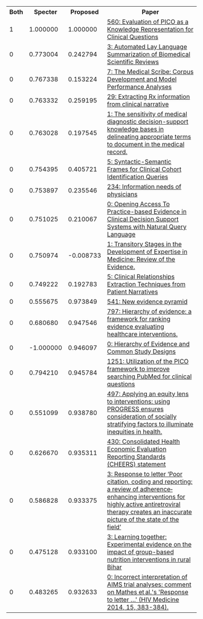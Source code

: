 <html><table><tr>
<th>Both</th>
<th>Specter</th>
<th>Proposed</th>
<th>Paper</th>
</tr>
<tr>
<td>1</td>
<td>1.000000</td>
<td>1.000000</td>
<td><a href="https://www.semanticscholar.org/paper/1e7b4b0770567913f7c6c048af876a6589334108">560: Evaluation of PICO as a Knowledge Representation for Clinical Questions</a></td>
</tr>
<tr>
<td>0</td>
<td>0.773004</td>
<td>0.242794</td>
<td><a href="https://www.semanticscholar.org/paper/5b4376a0b97a474a4e063768cc4faf20691b7887">3: Automated Lay Language Summarization of Biomedical Scientific Reviews</a></td>
</tr>
<tr>
<td>0</td>
<td>0.767338</td>
<td>0.153224</td>
<td><a href="https://www.semanticscholar.org/paper/447249d74104d68f2b9fd2cc0fc01b43da6e7566">7: The Medical Scribe: Corpus Development and Model Performance Analyses</a></td>
</tr>
<tr>
<td>0</td>
<td>0.763332</td>
<td>0.259195</td>
<td><a href="https://www.semanticscholar.org/paper/ba4c38cbfcfacf32e1eba5da030c9f848d8c25ae">29: Extracting Rx information from clinical narrative</a></td>
</tr>
<tr>
<td>0</td>
<td>0.763028</td>
<td>0.197545</td>
<td><a href="https://www.semanticscholar.org/paper/6682549ca91cae5dd4c4fe2b8a9476a4753896e5">1: The sensitivity of medical diagnostic decision-support knowledge bases in delineating appropriate terms to document in the medical record.</a></td>
</tr>
<tr>
<td>0</td>
<td>0.754395</td>
<td>0.405721</td>
<td><a href="https://www.semanticscholar.org/paper/84bf43110394954415e6fb5ca8b7d7e024d9dc12">5: Syntactic-Semantic Frames for Clinical Cohort Identification Queries</a></td>
</tr>
<tr>
<td>0</td>
<td>0.753897</td>
<td>0.235546</td>
<td><a href="https://www.semanticscholar.org/paper/c5897e8990d9a1502929c18362b578b3e1820c12">234: Information needs of physicians</a></td>
</tr>
<tr>
<td>0</td>
<td>0.751025</td>
<td>0.210067</td>
<td><a href="https://www.semanticscholar.org/paper/893933d2bae48a1abbb54e10c40b1c4a07ce22a3">0: Opening Access To Practice-based Evidence in Clinical Decision Support Systems with Natural Query Language</a></td>
</tr>
<tr>
<td>0</td>
<td>0.750974</td>
<td>-0.008733</td>
<td><a href="https://www.semanticscholar.org/paper/5597b8e073b23e3143e776a1debca0569c273576">1: Transitory Stages in the Development of Expertise in Medicine: Review of the Evidence.</a></td>
</tr>
<tr>
<td>0</td>
<td>0.749222</td>
<td>0.192783</td>
<td><a href="https://www.semanticscholar.org/paper/2309ad6a2d13e80b65dd848fe6e8b84f85879412">5: Clinical Relationships Extraction Techniques from Patient Narratives</a></td>
</tr>
<tr>
<td>0</td>
<td>0.555675</td>
<td>0.973849</td>
<td><a href="https://www.semanticscholar.org/paper/5e0430228fb19aef8b5fd4f9222bcc84639432e7">541: New evidence pyramid</a></td>
</tr>
<tr>
<td>0</td>
<td>0.680680</td>
<td>0.947546</td>
<td><a href="https://www.semanticscholar.org/paper/9d6cb4005bf5a0da962b1f6c0e018df252c28a40">797: Hierarchy of evidence: a framework for ranking evidence evaluating healthcare interventions.</a></td>
</tr>
<tr>
<td>0</td>
<td>-1.000000</td>
<td>0.946097</td>
<td><a href="https://www.semanticscholar.org/paper/b45768c4a26554a1f06fe08eee57613d4a0316bf">0: Hierarchy of Evidence and Common Study Designs</a></td>
</tr>
<tr>
<td>0</td>
<td>0.794210</td>
<td>0.945784</td>
<td><a href="https://www.semanticscholar.org/paper/4ed69dbdca3864658bfb32788b353af414505097">1251: Utilization of the PICO framework to improve searching PubMed for clinical questions</a></td>
</tr>
<tr>
<td>0</td>
<td>0.551099</td>
<td>0.938780</td>
<td><a href="https://www.semanticscholar.org/paper/42d7eafee4278a7139c1902ed58883201f4aa294">497: Applying an equity lens to interventions: using PROGRESS ensures consideration of socially stratifying factors to illuminate inequities in health.</a></td>
</tr>
<tr>
<td>0</td>
<td>0.626670</td>
<td>0.935311</td>
<td><a href="https://www.semanticscholar.org/paper/fd870cc95cb72d6c64a6a49400dc5ec93a0acbb1">430: Consolidated Health Economic Evaluation Reporting Standards (CHEERS) statement</a></td>
</tr>
<tr>
<td>0</td>
<td>0.586828</td>
<td>0.933375</td>
<td><a href="https://www.semanticscholar.org/paper/1da18a3e0503a46ec0d4b9c8366da89b2695d644">3: Response to letter ‘Poor citation, coding and reporting: a review of adherence‐enhancing interventions for highly active antiretroviral therapy creates an inaccurate picture of the state of the field’</a></td>
</tr>
<tr>
<td>0</td>
<td>0.475128</td>
<td>0.933100</td>
<td><a href="https://www.semanticscholar.org/paper/82403bd24902febef1ac5c4a324fdac6c3087d11">3: Learning together: Experimental evidence on the impact of group-based nutrition interventions in rural Bihar</a></td>
</tr>
<tr>
<td>0</td>
<td>0.483265</td>
<td>0.932633</td>
<td><a href="https://www.semanticscholar.org/paper/da833192c443c6a34c0ad33afd02c1fc9dac9ccf">0: Incorrect interpretation of AIMS trial analyses: comment on Mathes et al.'s 'Response to letter …' (HIV Medicine 2014, 15, 383-384).</a></td>
</tr>
</table></html>
